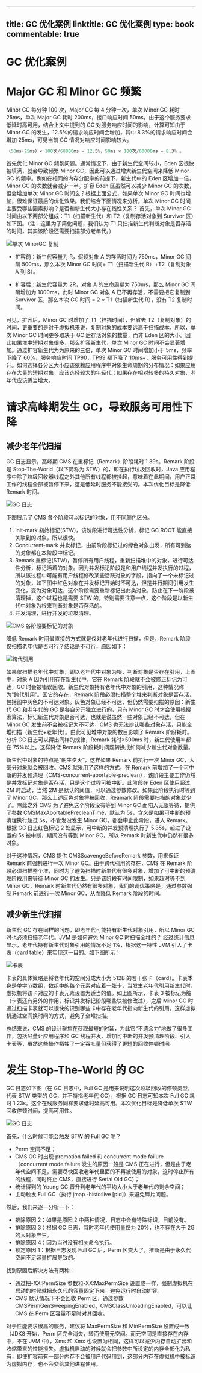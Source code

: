 
---
title: GC 优化案例
linktitle: GC 优化案例
type: book
commentable: true
---

# GC 优化案例

# Major GC 和 Minor GC 频繁

Minor GC 每分钟 100 次，Major GC 每 4 分钟一次，单次 Minor GC 耗时 25ms，单次 Major GC 耗时 200ms，接口响应时间 50ms。由于这个服务要求低延时高可用，结合上文中提到的 GC 对服务响应时间的影响，计算可知由于 Minor GC 的发生，12.5%的请求响应时间会增加，其中 8.3%的请求响应时间会增加 25ms，可见当前 GC 情况对响应时间影响较大。

```s
（50ms+25ms）× 100次/60000ms = 12.5%，50ms × 100次/60000ms = 8.3% 。
```

首先优化 Minor GC 频繁问题。通常情况下，由于新生代空间较小，Eden 区很快被填满，就会导致频繁 Minor GC，因此可以通过增大新生代空间来降低 Minor GC 的频率。例如在相同的内存分配率的前提下，新生代中的 Eden 区增加一倍，Minor GC 的次数就会减少一半。扩容 Eden 区虽然可以减少 Minor GC 的次数，但会增加单次 Minor GC 时间么？根据上面公式，如果单次 Minor GC 时间也增加，很难保证最后的优化效果。我们结合下面情况来分析，单次 Minor GC 时间主要受哪些因素影响？是否和新生代大小存在线性关系？ 首先，单次 Minor GC 时间由以下两部分组成：T1（扫描新生代）和 T2（复制存活对象到 Survivor 区）如下图。（注：这里为了简化问题，我们认为 T1 只扫描新生代判断对象是否存活的时间，其实该阶段还需要扫描部分老年代。）

![单次 MinorGC 复制](https://s3.ax1x.com/2020/11/15/DF6B6J.png)

- 扩容前：新生代容量为 R，假设对象 A 的存活时间为 750ms，Minor GC 间隔 500ms，那么本次 Minor GC 时间= T1（扫描新生代 R）+T2（复制对象 A 到 S）。

- 扩容后：新生代容量为 2R，对象 A 的生命周期为 750ms，那么 Minor GC 间隔增加为 1000ms，此时 Minor GC 对象 A 已不再存活，不需要把它复制到 Survivor 区，那么本次 GC 时间 = 2 × T1（扫描新生代 R），没有 T2 复制时间。

可见，扩容后，Minor GC 时增加了 T1（扫描时间），但省去 T2（复制对象）的时间，更重要的是对于虚拟机来说，复制对象的成本要远高于扫描成本，所以，单次 Minor GC 时间更多取决于 GC 后存活对象的数量，而非 Eden 区的大小。因此如果堆中短期对象很多，那么扩容新生代，单次 Minor GC 时间不会显著增加。通过扩容新生代为为原来的三倍，单次 Minor GC 时间增加小于 5ms，频率下降了 60%，服务响应时间 TP90，TP99 都下降了 10ms+，服务可用性得到提升。如何选择各分区大小应该依赖应用程序中对象生命周期的分布情况：如果应用存在大量的短期对象，应该选择较大的年轻代；如果存在相对较多的持久对象，老年代应该适当增大。

# 请求高峰期发生 GC，导致服务可用性下降

## 减少老年代扫描

GC 日志显示，高峰期 CMS 在重标记（Remark）阶段耗时 1.39s。Remark 阶段是 Stop-The-World（以下简称为 STW）的，即在执行垃圾回收时，Java 应用程序中除了垃圾回收器线程之外其他所有线程都被挂起，意味着在此期间，用户正常工作的线程全部被暂停下来，这是低延时服务不能接受的。本次优化目标是降低 Remark 时间。

![GC 日志](https://s3.ax1x.com/2020/11/15/DFch5V.md.png)

下图展示了 CMS 各个阶段可以标记的对象，用不同颜色区分。

1. Init-mark 初始标记(STW)，该阶段进行可达性分析，标记 GC ROOT 能直接关联到的对象，所以很快。
2. Concurrent-mark 并发标记，由前阶段标记过的绿色对象出发，所有可到达的对象都在本阶段中标记。
3. Remark 重标记(STW)，暂停所有用户线程，重新扫描堆中的对象，进行可达性分析，标记活着的对象。因为并发标记阶段是和用户线程并发执行的过程，所以该过程中可能有用户线程修改某些活跃对象的字段，指向了一个未标记过的对象，如下图中红色对象在并发标记开始时不可达，但是并行期间引用发生变化，变为对象可达，这个阶段需要重新标记出此类对象，防止在下一阶段被清理掉，这个过程也是需要 STW 的。特别需要注意一点，这个阶段是以新生代中对象为根来判断对象是否存活的。
4. 并发清理，进行并发的垃圾清理。

![CMS 各阶段要标记的对象](https://s3.ax1x.com/2020/11/15/DF2aff.md.png)

降低 Remark 时间最直接的方式就是仅对老年代进行扫描，但是，Remark 阶段仅扫描老年代是否可行？结论是不可行，原因如下：

![跨代引用](https://s3.ax1x.com/2020/11/15/DF2xje.md.png)

如果仅扫描老年代中对象，即以老年代中对象为根，判断对象是否存在引用，上图中，对象 A 因为引用存在新生代中，它在 Remark 阶段就不会被修正标记为可达，GC 时会被错误回收。新生代对象持有老年代中对象的引用，这种情况称为“跨代引用”。因它的存在，Remark 阶段必须扫描整个堆来判断对象是否存活，包括图中灰色的不可达对象。灰色对象已经不可达，但仍然需要扫描的原因：新生代 GC 和老年代的 GC 是各自分开独立进行的，只有 Minor GC 时才会使用根搜索算法，标记新生代对象是否可达，也就是说虽然一些对象已经不可达，但在 Minor GC 发生前不会被标记为不可达，CMS 也无法辨认哪些对象存活，只能全堆扫描（新生代+老年代）。由此可见堆中对象的数目影响了 Remark 阶段耗时。分析 GC 日志可以得出同样的规律，Remark 耗时>500ms 时，新生代使用率都在 75%以上。这样降低 Remark 阶段耗时问题转换成如何减少新生代对象数量。

新生代中对象的特点是“朝生夕灭”，这样如果 Remark 前执行一次 Minor GC，大部分对象就会被回收。CMS 就采用了这样的方式，在 Remark 前增加了一个可中断的并发预清理（CMS-concurrent-abortable-preclean），该阶段主要工作仍然是并发标记对象是否存活，只是这个过程可被中断。此阶段在 Eden 区使用超过 2M 时启动，当然 2M 是默认的阈值，可以通过参数修改。如果此阶段执行时等到了 Minor GC，那么上述灰色对象将被回收，Reamark 阶段需要扫描的对象就少了。除此之外 CMS 为了避免这个阶段没有等到 Minor GC 而陷入无限等待，提供了参数 CMSMaxAbortablePrecleanTime，默认为 5s，含义是如果可中断的预清理执行超过 5s，不管发没发生 Minor GC，都会中止此阶段，进入 Remark。根据 GC 日志红色标记 2 处显示，可中断的并发预清理执行了 5.35s，超过了设置的 5s 被中断，期间没有等到 Minor GC，所以 Remark 时新生代中仍然有很多对象。

对于这种情况，CMS 提供 CMSScavengeBeforeRemark 参数，用来保证 Remark 前强制进行一次 Minor GC。由于跨代引用的存在，CMS 在 Remark 阶段必须扫描整个堆，同时为了避免扫描时新生代有很多对象，增加了可中断的预清理阶段用来等待 Minor GC 的发生。只是该阶段有时间限制，如果超时等不到 Minor GC，Remark 时新生代仍然有很多对象，我们的调优策略是，通过参数强制 Remark 前进行一次 Minor GC，从而降低 Remark 阶段的时间。

## 减少新生代扫描

新生代 GC 存在同样的问题，即老年代可能持有新生代对象引用，所以 Minor GC 时也必须扫描老年代。JVM 是如何避免 Minor GC 时扫描全堆的？ 经过统计信息显示，老年代持有新生代对象引用的情况不足 1%，根据这一特性 JVM 引入了卡表（card table）来实现这一目的。如下图所示：

![卡表](https://s3.ax1x.com/2020/11/15/DFR2bd.md.png)

卡表的具体策略是将老年代的空间分成大小为 512B 的若干张卡（card）。卡表本身是单字节数组，数组中的每个元素对应着一张卡，当发生老年代引用新生代时，虚拟机将该卡对应的卡表元素设置为适当的值。如上图所示，卡表 3 被标记为脏（卡表还有另外的作用，标识并发标记阶段哪些块被修改过），之后 Minor GC 时通过扫描卡表就可以很快的识别哪些卡中存在老年代指向新生代的引用。这样虚拟机通过空间换时间的方式，避免了全堆扫描。

总结来说，CMS 的设计聚焦在获取最短的时延，为此它“不遗余力”地做了很多工作，包括尽量让应用程序和 GC 线程并发、增加可中断的并发预清理阶段、引入卡表等，虽然这些操作牺牲了一定吞吐量但获得了更短的回收停顿时间。

# 发生 Stop-The-World 的 GC

GC 日志如下图（在 GC 日志中，Full GC 是用来说明这次垃圾回收的停顿类型，代表 STW 类型的 GC，并不特指老年代 GC），根据 GC 日志可知本次 Full GC 耗时 1.23s。这个在线服务同样要求低时延高可用。本次优化目标是降低单次 STW 回收停顿时间，提高可用性。

![GC 日志](https://s3.ax1x.com/2020/11/15/DFRo28.png)

首先，什么时候可能会触发 STW 的 Full GC 呢？

- Perm 空间不足；
- CMS GC 时出现 promotion failed 和 concurrent mode failure（concurrent mode failure 发生的原因一般是 CMS 正在进行，但是由于老年代空间不足，需要尽快回收老年代里面的不再被使用的对象，这时停止所有的线程，同时终止 CMS，直接进行 Serial Old GC）；
- 统计得到的 Young GC 晋升到老年代的平均大小大于老年代的剩余空间；
- 主动触发 Full GC（执行 jmap -histo:live [pid]）来避免碎片问题。

然后，我们来逐一分析一下：

- 排除原因 2：如果是原因 2 中两种情况，日志中会有特殊标识，目前没有。
- 排除原因 3：根据 GC 日志，当时老年代使用量仅为 20%，也不存在大于 2G 的大对象产生。
- 排除原因 4：因为当时没有相关命令执行。
- 锁定原因 1：根据日志发现 Full GC 后，Perm 区变大了，推断是由于永久代空间不足容量扩展导致的。

找到原因后解决方法有两种：

- 通过把-XX:PermSize 参数和-XX:MaxPermSize 设置成一样，强制虚拟机在启动的时候就把永久代的容量固定下来，避免运行时自动扩容。
- CMS 默认情况下不会回收 Perm 区，通过参数 CMSPermGenSweepingEnabled、CMSClassUnloadingEnabled，可以让 CMS 在 Perm 区容量不足时对其回收。

对于性能要求很高的服务，建议将 MaxPermSize 和 MinPermSize 设置成一致（JDK8 开始，Perm 区完全消失，转而使用元空间。而元空间是直接存在内存中，不在 JVM 中），Xms 和 Xmx 也设置为相同，这样可以减少内存自动扩容和收缩带来的性能损失。虚拟机启动的时候就会把参数中所设定的内存全部化为私有，即使扩容前有一部分内存不会被用户代码用到，这部分内存在虚拟机中被标识为虚拟内存，也不会交给其他进程使用。

    